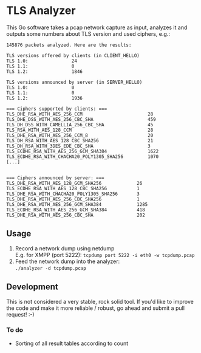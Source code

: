 # TLS Analyzer

This Go software takes a pcap network capture as input, analyzes it and outputs some numbers about TLS version and used ciphers, e.g.:

```
145876 packets analyzed. Here are the results:

TLS versions offered by clients (in CLIENT_HELLO)
TLS 1.0:                24
TLS 1.1:                0
TLS 1.2:                1846

TLS versions announced by server (in SERVER_HELLO)
TLS 1.0:                0
TLS 1.1:                0
TLS 1.2:                1936

=== Ciphers supported by clients: ===
TLS_DHE_RSA_WITH_AES_256_CCM                        28
TLS_DHE_DSS_WITH_AES_256_CBC_SHA                    459
TLS_DH_DSS_WITH_CAMELLIA_256_CBC_SHA                45
TLS_RSA_WITH_AES_128_CCM                            28
TLS_DHE_RSA_WITH_AES_256_CCM_8                      20
TLS_DH_RSA_WITH_AES_128_CBC_SHA256                  21
TLS_DH_RSA_WITH_3DES_EDE_CBC_SHA                    3
TLS_ECDHE_RSA_WITH_AES_256_GCM_SHA384               1622
TLS_ECDHE_RSA_WITH_CHACHA20_POLY1305_SHA256         1070
[...]


=== Ciphers announced by server: ===
TLS_DHE_RSA_WITH_AES_128_GCM_SHA256             26
TLS_ECDHE_RSA_WITH_AES_128_CBC_SHA256           1
TLS_DHE_RSA_WITH_CHACHA20_POLY1305_SHA256       3
TLS_DHE_RSA_WITH_AES_256_CBC_SHA256             1
TLS_DHE_RSA_WITH_AES_256_GCM_SHA384             1285
TLS_ECDHE_RSA_WITH_AES_256_GCM_SHA384           418
TLS_DHE_RSA_WITH_AES_256_CBC_SHA                202
```

## Usage 

1. Record a network dump using netdump\
    E.g. for XMPP (port 5222): ```tcpdump port 5222 -i eth0 -w tcpdump.pcap```
2. Feed the network dump into the analyzer:\
    ```./analyzer -d tcpdump.pcap```



## Development

This is not considered a very stable, rock solid tool. If you'd like to improve the code and make it more reliable / robust, go ahead and submit a pull request! :-)

### To do

* Sorting of all result tables according to count
